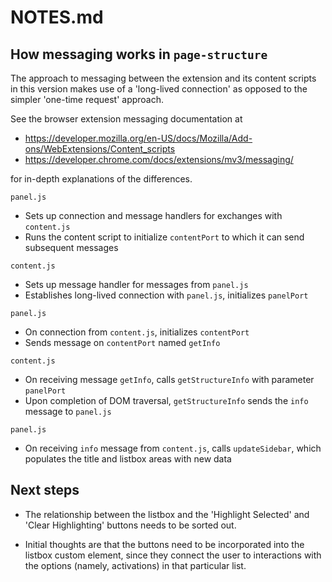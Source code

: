 # NOTES.md

## How messaging works in `page-structure`

The approach to messaging between the extension and its content scripts in
this version makes use of a 'long-lived connection' as opposed to the simpler
'one-time request' approach.

See the browser extension messaging documentation at
* https://developer.mozilla.org/en-US/docs/Mozilla/Add-ons/WebExtensions/Content_scripts
* https://developer.chrome.com/docs/extensions/mv3/messaging/

for in-depth explanations of the differences.

`panel.js`
* Sets up connection and message handlers for exchanges with `content.js`
* Runs the content script to initialize `contentPort` to which it can send
  subsequent messages

`content.js`
* Sets up message handler for messages from `panel.js`
* Establishes long-lived connection with `panel.js`, initializes `panelPort`

`panel.js`
* On connection from `content.js`, initializes `contentPort`
* Sends message on `contentPort` named `getInfo`

`content.js`
* On receiving message `getInfo`, calls `getStructureInfo` with parameter
  `panelPort`
* Upon completion of DOM traversal, `getStructureInfo` sends the `info`
  message to `panel.js`

`panel.js`
* On receiving `info` message from `content.js`, calls `updateSidebar`,
  which populates the title and listbox areas with new data

## Next steps

* The relationship between the listbox and the 'Highlight Selected' and 'Clear
  Highlighting' buttons needs to be sorted out.

* Initial thoughts are that the buttons need to be incorporated into the
  listbox custom element, since they connect the user to interactions with the
  options (namely, activations) in that particular list.
